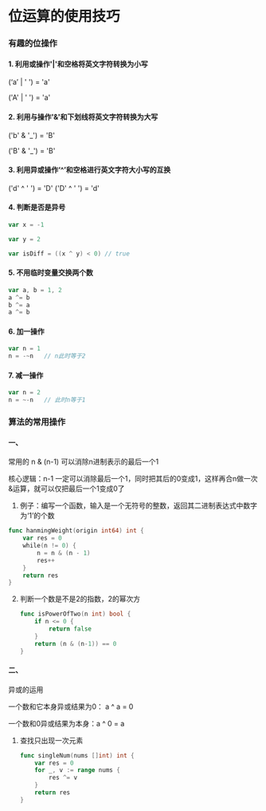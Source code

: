 # 位运算的使用技巧

### 有趣的位操作

#### 1. 利用或操作'|'和空格将英文字符转换为小写

(‘a’ | ' ') = 'a'

 ('A' | ' ') = 'a' 

#### 2. 利用与操作'&'和下划线将英文字符转换为大写

('b' & '_') = 'B'

('B' & '_') = 'B'

#### 3. 利用异或操作‘**^**’和空格进行英文字符大小写的互换

('d' ^ ' ') = 'D'
('D' ^ ' ') = 'd'

#### 4. 判断是否是异号

```go
var x = -1

var y = 2 

var isDiff = ((x ^ y) < 0) // true
```

#### 5. 不用临时变量交换两个数

``` go
var a, b = 1, 2
a ^= b
b ^= a
a ^= b
```

#### 6. 加一操作

```go
var n = 1
n = -~n   // n此时等于2
```

#### 7. 减一操作

```go
var n = 2
n = ~-n   // 此时n等于1
```



### 算法的常用操作

#### 一、

常用的 n & (n-1) 可以消除n进制表示的最后一个1

核心逻辑：n-1 一定可以消除最后一个1，同时把其后的0变成1，这样再合n做一次&运算，就可以仅把最后一个1变成0了

1.  例子：编写一个函数，输入是一个无符号的整数，返回其二进制表达式中数字为‘1’的个数

   ```go
   func hanmingWeight(origin int64) int {
       var res = 0
       while(n != 0) {
           n = n & (n - 1)
           res++
       }
       return res
   }
   ```

2. 判断一个数是不是2的指数，2的幂次方

   ```go
   func isPowerOfTwo(n int) bool {
       if n <= 0 {
           return false
       }
       return (n & (n-1)) == 0  
   }
   ```



#### 二、

异或的运用

一个数和它本身异或结果为0： a ^ a = 0

一个数和0异或结果为本身：a ^ 0 = a

1. 查找只出现一次元素

   ```go
   func singleNum(nums []int) int {
       var res = 0
       for _, v := range nums {
           res ^= v
       }
       return res
   }
   ```